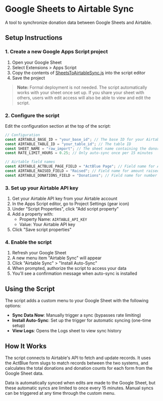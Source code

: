 # Google Sheets to Airtable Sync

A tool to synchronize donation data between Google Sheets and Airtable.

## Setup Instructions

### 1. Create a new Google Apps Script project

1. Open your Google Sheet
2. Select Extensions > Apps Script
3. Copy the contents of [SheetsToAirtableSync.js](src/google-apps-script/SheetsToAirtableSync.js) into the script editor
4. Save the project

> **Note:** Formal deployment is not needed. The script automatically works with your sheet once set up. If you share your sheet with others, users with edit access will also be able to view and edit the script.

### 2. Configure the script

Edit the configuration section at the top of the script:

```javascript
// Configuration
const AIRTABLE_BASE_ID = "your_base_id"; // The base ID for your Airtable
const AIRTABLE_TABLE_ID = "your_table_id"; // The table ID
const SHEET_NAME = "raw_import"; // The sheet name containing the donor data
const RATE_LIMIT_HOURS = 0.25; // Only auto-sync once per 15 minutes

// Airtable field names
const AIRTABLE_ACTBLUE_PAGE_FIELD = "ActBlue Page"; // Field name for ActBlue page URL
const AIRTABLE_RAISED_FIELD = "Raised"; // Field name for amount raised
const AIRTABLE_DONATIONS_FIELD = "Donations"; // Field name for number of donations
```

### 3. Set up your Airtable API key

1. Get your Airtable API key from your Airtable account
2. In the Apps Script editor, go to Project Settings (gear icon)
3. Under "Script Properties", click "Add script property"
4. Add a property with:
   - Property Name: `AIRTABLE_API_KEY`
   - Value: Your Airtable API key
5. Click "Save script properties"

### 4. Enable the script

1. Refresh your Google Sheet
2. A new menu item "Airtable Sync" will appear
3. Click "Airtable Sync" > "Install Auto-Sync"
4. When prompted, authorize the script to access your data
5. You'll see a confirmation message when auto-sync is installed

## Using the Script

The script adds a custom menu to your Google Sheet with the following options:

- **Sync Data Now**: Manually trigger a sync (bypasses rate limiting)
- **Install Auto-Sync**: Set up the trigger for automatic syncing (one-time setup)
- **View Logs**: Opens the Logs sheet to view sync history

## How It Works

The script connects to Airtable's API to fetch and update records. It uses the ActBlue form slugs to match records between the two systems, and calculates the total donations and donation counts for each form from the Google Sheet data.

Data is automatically synced when edits are made to the Google Sheet, but these automatic syncs are limited to once every 15 minutes. Manual syncs can be triggered at any time through the custom menu. 